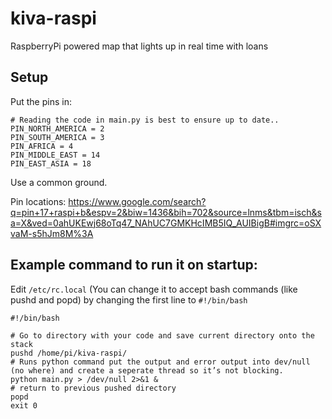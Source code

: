 # kiva-raspi
RaspberryPi powered map that lights up in real time with loans

## Setup

Put the pins in:
```
# Reading the code in main.py is best to ensure up to date..
PIN_NORTH_AMERICA = 2
PIN_SOUTH_AMERICA = 3
PIN_AFRICA = 4
PIN_MIDDLE_EAST = 14
PIN_EAST_ASIA = 18
```

Use a common ground.

Pin locations: https://www.google.com/search?q=pin+17+raspi+b&espv=2&biw=1436&bih=702&source=lnms&tbm=isch&sa=X&ved=0ahUKEwj68oTq47_NAhUC7GMKHcIMB5IQ_AUIBigB#imgrc=oSXvaM-s5hJm8M%3A

## Example command to run it on startup:
Edit ```/etc/rc.local```
(You can change it to accept bash commands (like pushd and popd) by changing the first line to ```#!/bin/bash```

```
#!/bin/bash

# Go to directory with your code and save current directory onto the stack
pushd /home/pi/kiva-raspi/      
# Runs python command put the output and error output into dev/null (no where) and create a seperate thread so it’s not blocking.
python main.py > /dev/null 2>&1 &
# return to previous pushed directory
popd   
exit 0
```
